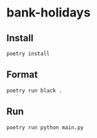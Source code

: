 # bank-holidays


## Install
```
poetry install 
```

## Format
```
poetry run black . 
```

## Run
```
poetry run python main.py
```

